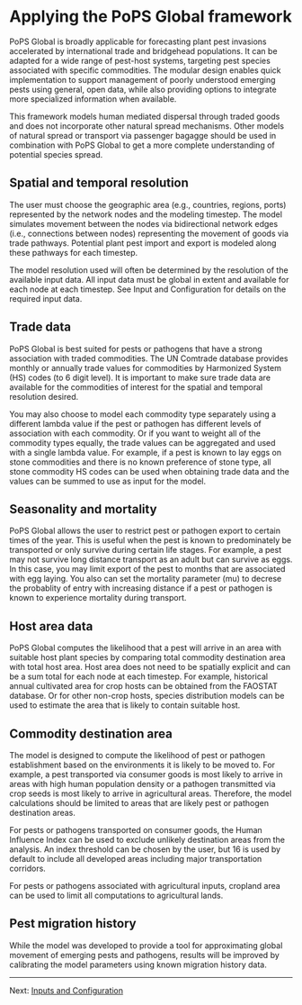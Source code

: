 # Applying the PoPS Global framework

PoPS Global is broadly applicable for forecasting plant pest invasions accelerated by international trade and bridgehead populations. It can be adapted for a wide range of pest-host systems, targeting pest species associated with specific commodities. The modular design enables quick implementation to support management of poorly understood emerging pests using general, open data, while also providing options to integrate more specialized information when available.

This framework models human mediated dispersal through traded goods and does not incorporate other natural spread mechanisms. Other models of natural spread or transport via passenger bagagge should be used in combination with PoPS Global to get a more complete understanding of potential species spread.

## Spatial and temporal resolution
The user must choose the geographic area (e.g., countries, regions, ports) represented by the network nodes and the modeling timestep. The model simulates movement between the nodes via bidirectional network edges (i.e., connections between nodes) representing the movement of goods via trade pathways. Potential plant pest import and export is modeled along these pathways for each timestep.

The model resolution used will often be determined by the resolution of the available input data. All input data must be global in extent and available for each node at each timestep. See Input and Configuration for details on the required input data.

## Trade data
PoPS Global is best suited for pests or pathogens that have a strong association with traded commodities. The UN Comtrade database provides monthly or annually trade values for commodities by Harmonized System (HS) codes (to 6 digit level). It is important to make sure trade data are available for the commodities of interest for the spatial and temporal resolution desired.

You may also choose to model each commodity type separately using a different lambda value if the pest or pathogen has different levels of association with each commodity. Or if you want to weight all of the commodity types equally, the trade values can be aggregated and used with a single lambda value. For example, if a pest is known to lay eggs on stone commodities and there is no known preference of stone type, all stone commodity HS codes can be used when obtaining trade data and the values can be summed to use as input for the model.

## Seasonality and mortality
PoPS Global allows the user to restrict pest or pathogen export to certain times of the year. This is useful when the pest is known to predominately be transported or only survive during certain life stages. For example, a pest may not survive long distance transport as an adult but can survive as eggs. In this case, you may limit export of the pest to months that are associated with egg laying. You also can set the mortality parameter (mu) to decrese the probablity of entry with increasing distance if a pest or pathogen is known to experience mortality during transport.

## Host area data
PoPS Global computes the likelihood that a pest will arrive in an area with suitable host plant species by comparing total commodity destination area with total host area. Host area does not need to be spatially explicit and can be a sum total for each node at each timestep. For example, historical annual cultivated area for crop hosts can be obtained from the FAOSTAT database. Or for other non-crop hosts, species distribution models can be used to estimate the area that is likely to contain suitable host.

## Commodity destination area
The model is designed to compute the likelihood of pest or pathogen establishment based on the environments it is likely to be moved to. For example, a pest transported via consumer goods is most likely to arrive in areas with high human population density or a pathogen transmitted via crop seeds is most likely to arrive in agricultural areas. Therefore, the model calculations should be limited to areas that are likely pest or pathogen destination areas.

For pests or pathogens transported on consumer goods, the Human Influence Index can be used to exclude unlikely destination areas from the analysis. An index threshold can be chosen by the user, but 16 is used by default to include all developed areas including major transportation corridors.

For pests or pathogens associated with agricultural inputs, cropland area can be used to limit all computations to agricultural lands.

## Pest migration history
While the model was developed to provide a tool for approximating global movement of emerging pests and pathogens, results will be improved by calibrating the model parameters using known migration history data.

---

Next: [Inputs and Configuration](inputs.md)